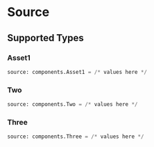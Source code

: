 # Source


## Supported Types

### Asset1

```python
source: components.Asset1 = /* values here */
```

### Two

```python
source: components.Two = /* values here */
```

### Three

```python
source: components.Three = /* values here */
```

